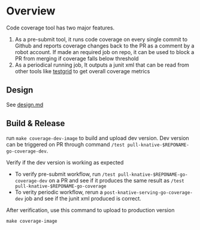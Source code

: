 # Overview

Code coverage tool has two major features.

1. As a pre-submit tool, it runs code coverage on every single commit to Github and reports coverage changes back to the PR as a comment by a robot account. If made an required job on repo, it can be used to block a PR from merging if coverage falls below threshold
1. As a periodical running job, It outputs a junit xml that can be read from other tools like [testgrid](http://testgrid.knative.dev/serving#coverage) to get overall coverage metrics

## Design

See [design.md](https://github.com/knative/test-infra/tree/master/tools/coverage/design.md)

## Build & Release

run `make coverage-dev-image` to build and upload dev version.
Dev version can be triggered on PR through command
`/test pull-knative-$REPONAME-go-coverage-dev`.

Verify if the dev version is working as expected

- To verify pre-submit workflow, run `/test pull-knative-$REPONAME-go-coverage-dev` on a PR and see if it produces the same result as `/test pull-knative-$REPONAME-go-coverage`
- To verity periodic workflow, rerun a `post-knative-serving-go-coverage-dev` job and see if the junit xml produced is correct.

After verification, use this command to upload to production version

`make coverage-image`
